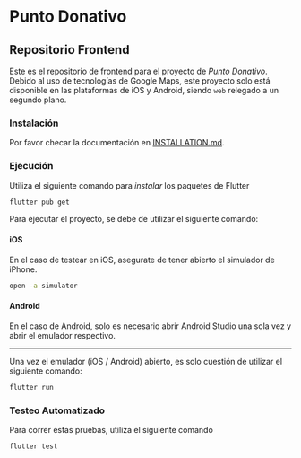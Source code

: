 # Punto Donativo
## Repositorio Frontend

Este es el repositorio de frontend para el proyecto de *Punto Donativo*.
Debido al uso de tecnologías de Google Maps, este proyecto solo está disponible en las plataformas de iOS y Android, siendo `web` relegado a un segundo plano. 

### Instalación

Por favor checar la documentación en [INSTALLATION.md](./INSTALLATION.md). 

### Ejecución

Utiliza el siguiente comando para *instalar* los paquetes de Flutter 

```bash
flutter pub get
```

Para ejecutar el proyecto, se debe de utilizar el siguiente comando: 

#### iOS
En el caso de testear en iOS, asegurate de tener abierto el simulador de iPhone.
```bash
open -a simulator
```

#### Android 
En el caso de Android, solo es necesario abrir Android Studio una sola vez y abrir el emulador respectivo.  

--- 
Una vez el emulador (iOS / Android) abierto, es solo cuestión de utilizar el siguiente comando:


```bash
flutter run
```

### Testeo Automatizado
Para correr estas pruebas, utiliza el siguiente comando 

```flutter test```
